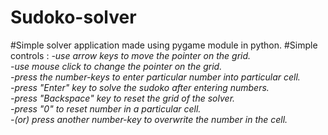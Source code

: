 # Sudoko-solver
#Simple solver application made using pygame module in python.
#Simple controls :
*-use arrow keys to move the pointer on the grid.  
-use mouse click to change the pointer on the grid.  
-press the number-keys to enter particular number into particular cell.  
-press "Enter" key to solve the sudoko after entering numbers.  
-press "Backspace" key to reset the grid of the solver.  
-press "0" to reset number in a particular cell.  
-(or) press another number-key to overwrite the number in the cell.*
